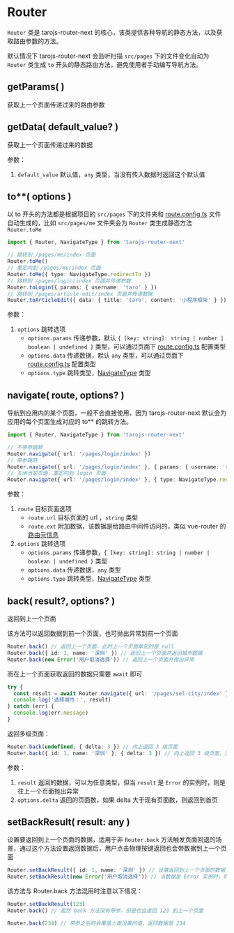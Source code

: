 # Router

`Router` 类是 tarojs-router-next 的核心，该类提供各种导航的静态方法，以及获取路由参数的方法。

默认情况下 tarojs-router-next 会监听扫描 `src/pages` 下的文件变化自动为 `Router` 类生成 `to` 开头的静态路由方法，避免使用者手动编写导航方法。

## getParams( )

获取上一个页面传递过来的路由参数

## getData( default_value? )

获取上一个页面传递过来的数据

参数：

1. `default_value` 默认值，`any` 类型，当没有传入数据时返回这个默认值

## to\*\*( options )

以 to 开头的方法都是根据项目的 `src/pages` 下的文件夹和 [route.config.ts](/guide/quike/route-config) 文件自动生成的，比如 `src/pages/me` 文件夹会为 `Router` 类生成静态方法 `Router.toMe`

```typescript
import { Router, NavigateType } from 'tarojs-router-next'

// 跳转到 /pages/me/index 页面
Router.toMe()
// 重定向到 /pages/me/index 页面
Router.toMe({ type: NavigateType.redirectTo })
// 跳转到 /pages/login/index 页面并传递参数
Router.toLogin({ params: { username: 'taro' } })
// 跳转到 /pages/article-edit/index 页面并传递数据
Router.toArticleEdit({ data: { title: 'taro', content: '小程序框架' } })
```

参数：

1. `options` 跳转选项
   - `options.params` 传递参数，默认 `{ [key: string]: string | number | boolean | undefined }` 类型，可以通过页面下 [route.config.ts](/guide/quike/route-config) 配置类型
   - `options.data` 传递数据，默认 `any` 类型，可以通过页面下 [route.config.ts](/guide/quike/route-config) 配置类型
   - `options.type` 跳转类型，[NavigateType](/api/other#navigatetype) 类型

## navigate( route, options? )

导航到应用内的某个页面，一般不会直接使用，因为 tarojs-router-next 默认会为应用的每个页面生成对应的 to\*\* 的跳转方法。

```typescript
import { Router, NavigateType } from 'tarojs-router-next'

// 不带参跳转
Router.navigate({ url: '/pages/login/index' })
// 带参跳转
Router.navigate({ url: '/pages/login/index' }, { params: { username: 'router' } })
// 关闭当前页面，重定向到 login 页面
Router.navigate({ url: '/pages/login/index' }, { type: NavigateType.redirectTo })
```

参数：

1. `route` 目标页面选项
   - `route.url` 目标页面的 url ，`string` 类型
   - `route.ext` 附加数据，该数据是给路由中间件访问的，类似 vue-router 的 [路由元信息](https://router.vuejs.org/zh/guide/advanced/meta.html)
2. `options` 跳转选项
   - `options.params` 传递参数，`{ [key: string]: string | number | boolean | undefined }` 类型
   - `options.data` 传递数据，`any` 类型
   - `options.type` 跳转类型，[NavigateType](/api/other#navigatetype) 类型

## back( result?, options? )

返回到上一个页面

该方法可以返回数据到前一个页面，也可抛出异常到前一个页面

```typescript
Router.back() // 返回上一个页面，此时上一个页面拿到的是 null
Router.back({ id: 1, name: '深圳' }) // 返回上一个页面并返回城市数据
Router.back(new Error('用户取消选择')) // 返回上一个页面并抛出异常
```

而在上一个页面获取返回的数据只需要 `await` 即可

```typescript
try {
  const result = await Router.navigate({ url: '/pages/sel-city/index' })
  console.log('选择城市：', result)
} catch (err) {
  console.log(err.message)
}
```

返回多级页面：

```typescript
Router.back(undefined, { delta: 3 }) // 向上返回 3 级页面
Router.back({ id: 1, name: '深圳' }, { delta: 3 }) // 向上返回 3 级页面，注意，这里的 result 是返回到上一个页面的
```

参数：

1. `result` 返回的数据，可以为任意类型，但当 `result` 是 `Error` 的实例时，则是往上一个页面抛出异常
2. `options.delta` 返回的页面数，如果 delta 大于现有页面数，则返回到首页

## setBackResult( result: any )

设置要返回到上一个页面的数据，适用于非 `Router.back` 方法触发页面回退的场景，通过这个方法设置返回数据后，用户点击物理按键返回也会带数据到上一个页面

```typescript
Router.setBackResult({ id: 1, name: '深圳' }) // 设置返回到上一个页面的数据
Router.setBackResult(new Error('用户取消选择')) // 当数据是 Error 实例时，则是抛出一个异常到上一个页面
```

该方法与 Router.back 方法混用时注意以下情况：

```typescript
Router.setBackResult(123)
Router.back() // 虽然 back 方法没有带参，但是也会返回 123 到上一个页面

Router.back(234) // 带参之后则会覆盖上面设置的值，返回数据是 234
```
